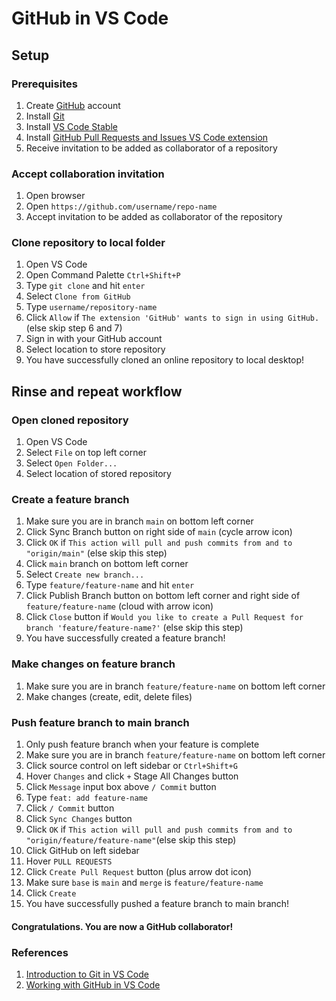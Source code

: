 <h1>GitHub in VS Code</h1>

<h2>Setup</h2>

<h3>Prerequisites</h3>
<ol>
  <li>Create <a href="https://github.com/">GitHub</a> account</li>
  <li>Install <a href="https://git-scm.com/downloads">Git</a></li>
  <li>Install <a href="https://code.visualstudio.com/">VS Code Stable</a></li>
  <li>
    Install
    <a href="vscode:extension/GitHub.vscode-pull-request-github"
      >GitHub Pull Requests and Issues VS Code extension</a
    >
  </li>
  <li>Receive invitation to be added as collaborator of a repository</li>
</ol>

<h3>Accept collaboration invitation</h3>
<ol>
  <li>Open browser</li>
  <li>Open <code>https://github.com/username/repo-name</code></li>
  <li>Accept invitation to be added as collaborator of the repository</li>
</ol>

<h3>Clone repository to local folder</h3>
<ol>
  <li>Open VS Code</li>
  <li>Open Command Palette <code>Ctrl+Shift+P</code></li>
  <li>Type <code>git clone</code> and hit <code>enter</code></li>
  <img src="assets/readme/git-clone.png" alt="">
  <li>Select <code>Clone from GitHub</code></li>
  <li>Type <code>username/repository-name</code></li>
  <img src="assets/readme/git-clone-2.png" alt="">
  <li>
    Click <code>Allow</code> if
    <code>The extension 'GitHub' wants to sign in using GitHub.</code> (else
    skip step 6 and 7)
  </li>
  <li>Sign in with your GitHub account</li>
  <li>Select location to store repository</li>
  <li>You have successfully cloned an online repository to local desktop!</l>
</ol>

<h2>Rinse and repeat workflow</h2>

<h3>Open cloned repository</h3>
<ol>
  <li>Open VS Code</li>
  <li>Select <code>File</code> on top left corner</li>
  <li>Select <code>Open Folder...</code></li>
  <img src="assets/readme/open-folder.png" alt="">
  <li>Select location of stored repository</li>
</ol>

<h3>Create a feature branch</h3>
<ol>
  <li>Make sure you are in branch <code>main</code> on bottom left corner</li>
  <img src="assets/readme/main-branch.png" alt="">
  <li>Click Sync Branch button on right side of <code>main</code> (cycle arrow icon)</li>
  <li>
    Click <code>OK</code> if
    <code
      >This action will pull and push commits from and to "origin/main"</code
    >
    (else skip this step)
  </li>
  <img src="assets/readme/pull-push-main.png" alt="">
  <li>Click <code>main</code> branch on bottom left corner</li>

  <li>Select <code>Create new branch...</code></li>
  <img src="assets/readme/create-branch.png" alt="">
  <li>Type <code>feature/feature-name</code> and hit <code>enter</code></li>
  <img src="assets/readme/create-branch-2.png" alt="">
  <li>
    Click Publish Branch button on bottom left corner and right side of
    <code>feature/feature-name</code> (cloud with arrow icon) 
  </li>
  <img src="assets/readme/publish-branch.png" alt="">
  <li>Click <code>Close</code> button if <code>Would you like to create a Pull Request for branch 'feature/feature-name?'</code> (else skip this step)</li>
  <img src="assets/readme/create-branch-3.png" alt="">
  <li>You have successfully created a feature branch!</li>
</ol>

<h3>Make changes on feature branch</h3>
<ol>
  <li>
    Make sure you are in branch <code>feature/feature-name</code> on bottom left
    corner
  </li>
  <img src="assets/readme/feaature-branch.png" alt="">
  <li>Make changes (create, edit, delete files)</li>
</ol>

<h3>Push feature branch to main branch</h3>
<ol>
  <li>Only push feature branch when your feature is complete</li>
  <li>
    Make sure you are in branch <code>feature/feature-name</code> on bottom left
    corner
  </li>
  <img src="assets/readme/feaature-branch.png" alt="">
  <li>Click source control on left sidebar or <code>Ctrl+Shift+G</code></li>
  <img src="assets/readme/source-control.png" alt="">
  <li>
    Hover <code>Changes</code> and click <code>+</code> Stage All Changes button
  </li>
  <img src="assets/readme/stage-changes.png" alt="">
  <li>
    Click <code>Message</code> input box above <code>/ Commit</code> button
  </li>
  <li>Type <code>feat: add feature-name</code></li>
  <img src="assets/readme/commit-message.png" alt="">
  <li>Click <code>/ Commit</code> button</li>
  <li>Click <code>Sync Changes</code> button</li>
  <img src="assets/readme/sync-changes.png" alt="">
  <li>Click <code>OK</code> if <code>This action will pull and push commits from and to "origin/feature/feature-name"</code>(else skip this step)</li>
  <img src="assets/readme/pull-push-feature.png" alt="">
  <li>Click GitHub on left sidebar</li>
  <img src="assets/readme/create-pr.png" alt="">
  <li>Hover <code>PULL REQUESTS</code></li>
  <li>Click <code>Create Pull Request</code> button (plus arrow dot icon)</li>
  <li>
    Make sure <code>base</code> is <code>main</code> and <code>merge</code> is
    <code>feature/feature-name</code>
  </li>
  <img src="assets/readme/create-pr-2.png" alt="">
  <li>Click <code>Create</code></li>
  <li>You have successfully pushed a feature branch to main branch!</li>
  <img src="assets/readme/create-pr-3.png" alt="">
</ol>

<h4>Congratulations. You are now a GitHub collaborator!</h4>

<h3>References</h3>
<ol>
  <li>
    <a href="https://code.visualstudio.com/docs/sourcecontrol/github">
      Introduction to Git in VS Code
    </a>
  </li>
  <li>
    <a href="https://code.visualstudio.com/docs/sourcecontrol/intro-to-git">
      Working with GitHub in VS Code
    </a>
  </li>
</ol>

